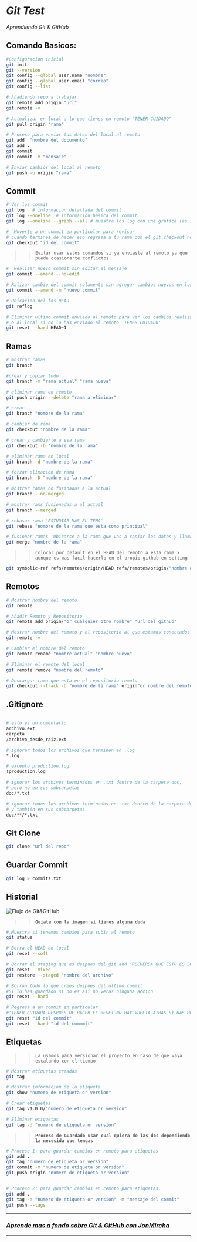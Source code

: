 # **_Git Test_**

_Aprendiendo Git & GitHub_

## Comando Basicos:

```bash
#Configuracion inicial
git init
git --version
git config --global user.name "nombre"
git config --global user.email "correo"
git config --list

# Añadiendo repo a trabajar
git remote add origin "url"
git remote -v

# Actualizar en local a lo que tienes en remoto "TENER CUIDADO"
git pull origin "rama"

# Proceso para enviar tus datos del local al remoto
git add  "nombre del documento"
git add .
git commit
git commit -m "mensaje"

# Enviar cambios del local al remoto
git push -u origin "rama"
```

## Commit

```bash
# Ver los commit
git log   # informacion detallada del commit
git log --oneline  # informacion basica del commit
git log --oneline --graph --all # muestra los log con una grafica (es irrelevante)

#  Moverte a un commit en particular para revisar
# cuando termines de hacer eso regrasa a tu rama con el git checkout nombre de rama
git checkout "id del commit"
```

> > `Evitar usar estos comandos si ya enviaste al remoto ya que puede ocasionarte conflictos.`

```bash
#  Realizar nuevo commit sin editar el mensaje
git commit --amend --no-edit

# Ralizar cambio del commit solamente sin agregar cambios nuevos en los documentos trackeados
git commit --amend -m "nuevo commit"

# Ubicacion del los HEAD
git reflog

# Eliminar ultimo commit enviado al remoto para ver los cambios realizar push
# o al local si no lo has enviado al remoto 'TENER CUIDADO'
git reset --hard HEAD~1

```

## Ramas

```bash
# mostrar ramas
git branch

#crear y copiar todo
git branch -m "rama actual" "rama nueva"

# eliminar rama en remoto
git push origin --delete "rama a eliminar"

# crear
git branch "nombre de la rama"

# cambiar de rama
git checkout "nombre de la rama"

# crear y cambiarte a esa rama
git checkout -b "nombre de la rama"

# eliminar rama en local
git branch -d "nombre de la rama"

# forzar elimacion de rama
git branch -D "nombre de la rama"

# mostrar ramas no fusinadas a la actual
git branch --no-merged

# mostrar rams fusionadas a al actual
git branch --merged

# rebasar rama 'ESTUDIAR MAS EL TEMA'
git rebase "nombre de la rama que esta como principal"

# fusionar ramas 'Ubicarse a la rama que vas a copiar los datos y llamar a la que tiene los datos"
git merge "nombre de la rama"

```

> > `Colocar por default en el HEAD del remoto a esta rama x aunque es mas facil hacerlo en el propio github en setting`

```bash
git symbolic-ref refs/remotes/origin/HEAD refs/remotes/origin/"nombre de la rama"
```

## Remotos

```bash
# Mostrar nombre del remoto
git remote

# Añadir Remoto y Repositorio
git remote add origin/"or cualquier otro nombre" "url del github"

# Mostrar nombre del remoto y el repositorio al que estamos conectados
git remote -v

# Cambiar el nombre del remoto
git remote rename "nombre actual" "nombre nuevo"

# Eliminar el remote del local
git remote remove "nombre del remoto"

# Descargar rama que esta en el repositorio remoto
git checkout --track -b "nombre de la rama" origin"or nombre del remoto "/"nombre de la rama"
```

## .Gitignore

```bash

# esto es un comentario
archivo.ext
carpeta
/archivo_desde_raiz.ext

# ignorar todos los archivos que terminen en .log
*.log

# excepto production.log
!production.log

# ignorar los archivos terminados en .txt dentro de la carpeta doc,
# pero no en sus subcarpetas
doc/*.txt

# ignorar todos los archivos terminados en .txt dentro de la carpeta doc
# y también en sus subcarpetas
doc/**/*.txt
```

## Git Clone

```bash
git clone "url del repo"
```

## Guardar Commit

```bash
git log > commits.txt
```

## Historial

![Flujo de Git&GitHub](img/git-status.png)

> > **`Guiate con la imagen si tienes alguna duda`**

```bash
# Muestra si tenemos cambios para subir al remoto
git status

# Borra el HEAD en local
git reset --soft

# Borrar el staging que es despues del git add 'RECUERDA QUE ESTO ES SOLO EN LOCAL'
git reset --mixed
git restore --staged "nombre del archivo"

# Borran todo lo que crees despues del ultimo commit
#SI lo has guardado si no es asi no veras ninguna accion
git reset --hard

# Regresa a un commit en particular
#'TENER CUIDADA DESPUES DE HACER EL RESET NO HAY VUELTA ATRAS SI HAS HECHO PUSH'
git reset "id del commit"
git reset --hard "id del commmit"

```

## Etiquetas

> > `La usamos para versionar el proyecto en caso de que vaya escalando con el tiempo`

```bash
# Mostrar etiquetas creadas
git tag

# Mostrar informacion de la etiqueta
git show "numero de etiqueta or version"

# Crear etiquetas
git tag v1.0.0/"numero de etiqueta or version"

# Eliminar etiquetas
git tag -d "numero de etiqueta or version"


```
>> **`Proceso de Guardado usar cual quiera de las dos dependiendo la necesida que tengas`**
``` bash
# Proceso 1: para guardar cambios en remoto para etiquetas 
git add .
git tag "numero de etiqueta or version"
git commit -m "numero de etiqueta or version"
git push origin "numero de etiqueta or version"


# Proceso 2: para guardar cambios en remoto para etiquetas.
git add .
git tag -a "numero de etiqueta or version" -m "mensaje del commit"
git push --tags 

```
---
### **_[Aprende mas a fondo sobre Git & GitHub con JonMircha](https://www.youtube.com/watch?v=suzMNqDQiyU)_**
---